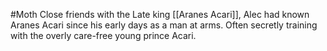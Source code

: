 #Moth
Close friends with the Late king [[Aranes Acari]], Alec had known Aranes Acari since his early days as a man at arms. Often secretly training with the overly care-free young prince Acari. 

